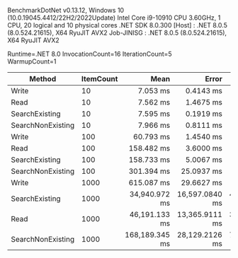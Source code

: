 
BenchmarkDotNet v0.13.12, Windows 10 (10.0.19045.4412/22H2/2022Update)
Intel Core i9-10910 CPU 3.60GHz, 1 CPU, 20 logical and 10 physical cores
.NET SDK 8.0.300
  [Host]     : .NET 8.0.5 (8.0.524.21615), X64 RyuJIT AVX2
  Job-JINISG : .NET 8.0.5 (8.0.524.21615), X64 RyuJIT AVX2

Runtime=.NET 8.0  InvocationCount=16  IterationCount=5  
WarmupCount=1  

 Method            | ItemCount | Mean           | Error          | StdDev        |
------------------ |---------- |---------------:|---------------:|--------------:|
 Write             | 10        |       7.053 ms |      0.4143 ms |     0.1076 ms |
 Read              | 10        |       7.562 ms |      1.4675 ms |     0.3811 ms |
 SearchExisting    | 10        |       7.595 ms |      0.1919 ms |     0.0498 ms |
 SearchNonExisting | 10        |       7.966 ms |      0.8111 ms |     0.2106 ms |
 Write             | 100       |      60.793 ms |      1.4540 ms |     0.3776 ms |
 Read              | 100       |     158.482 ms |      3.6000 ms |     0.9349 ms |
 SearchExisting    | 100       |     158.733 ms |      5.0067 ms |     1.3002 ms |
 SearchNonExisting | 100       |     301.394 ms |     25.0937 ms |     3.8833 ms |
 Write             | 1000      |     615.087 ms |     29.6627 ms |     7.7033 ms |
 SearchExisting    | 1000      |  34,940.972 ms | 16,597.0840 ms | 4,310.2100 ms |
 Read              | 1000      |  46,191.133 ms | 13,365.9111 ms | 3,471.0847 ms |
 SearchNonExisting | 1000      | 168,189.345 ms | 28,129.2126 ms | 7,305.0672 ms |
